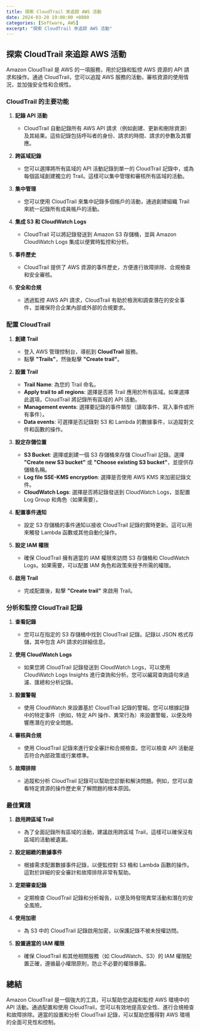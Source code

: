 ```yaml
---
title: 探索 CloudTrail 來追踪 AWS 活動
date: 2024-03-20 19:00:00 +0800
categories: [Software, AWS]
excerpt: "探索 CloudTrail 來追踪 AWS 活動"
---
```


## 探索 CloudTrail 來追踪 AWS 活動

Amazon CloudTrail 是 AWS 的一項服務，用於記錄和監控 AWS 資源的 API 請求和操作。通過 CloudTrail，您可以追蹤 AWS 服務的活動，審核資源的使用情況，並加強安全性和合規性。

### **CloudTrail 的主要功能**

1. **記錄 API 活動**
   - CloudTrail 自動記錄所有 AWS API 請求（例如創建、更新和刪除資源）及其結果。這些記錄包括呼叫者的身份、請求的時間、請求的參數及其響應。

2. **跨區域記錄**
   - 您可以選擇將所有區域的 API 活動記錄到單一的 CloudTrail 記錄中，或為每個區域創建獨立的 Trail。這樣可以集中管理和審核所有區域的活動。

3. **集中管理**
   - 您可以使用 CloudTrail 來集中記錄多個帳戶的活動，通過創建組織 Trail 來統一記錄所有成員帳戶的活動。

4. **集成 S3 和 CloudWatch Logs**
   - CloudTrail 可以將記錄發送到 Amazon S3 存儲桶，並與 Amazon CloudWatch Logs 集成以便實時監控和分析。

5. **事件歷史**
   - CloudTrail 提供了 AWS 資源的事件歷史，方便進行故障排除、合規檢查和安全審核。

6. **安全和合規**
   - 透過監控 AWS API 請求，CloudTrail 有助於檢測和調查潛在的安全事件，並確保符合企業內部或外部的合規要求。

### **配置 CloudTrail**

1. **創建 Trail**
   - 登入 AWS 管理控制台，導航到 **CloudTrail** 服務。
   - 點擊 **"Trails"**，然後點擊 **"Create trail"**。

2. **設置 Trail**
   - **Trail Name**: 為您的 Trail 命名。
   - **Apply trail to all regions**: 選擇是否將 Trail 應用於所有區域。如果選擇此選項，CloudTrail 將記錄所有區域的 API 活動。
   - **Management events**: 選擇要記錄的事件類型（讀取事件、寫入事件或所有事件）。
   - **Data events**: 可選擇是否記錄對 S3 和 Lambda 的數據事件，以追蹤對文件和函數的操作。

3. **設定存儲位置**
   - **S3 Bucket**: 選擇或創建一個 S3 存儲桶來存儲 CloudTrail 記錄。選擇 **"Create new S3 bucket"** 或 **"Choose existing S3 bucket"**，並提供存儲桶名稱。
   - **Log file SSE-KMS encryption**: 選擇是否使用 AWS KMS 來加密記錄文件。
   - **CloudWatch Logs**: 選擇是否將記錄發送到 CloudWatch Logs，並配置 Log Group 和角色（如果需要）。

4. **配置事件通知**
   - 設定 S3 存儲桶的事件通知以接收 CloudTrail 記錄的實時更新。這可以用來觸發 Lambda 函數或其他自動化操作。

5. **設定 IAM 權限**
   - 確保 CloudTrail 擁有適當的 IAM 權限來訪問 S3 存儲桶和 CloudWatch Logs。如果需要，可以配置 IAM 角色和政策來授予所需的權限。

6. **啟用 Trail**
   - 完成配置後，點擊 **"Create trail"** 來啟用 Trail。

### **分析和監控 CloudTrail 記錄**

1. **查看記錄**
   - 您可以在指定的 S3 存儲桶中找到 CloudTrail 記錄。記錄以 JSON 格式存儲，其中包含 API 請求的詳細信息。

2. **使用 CloudWatch Logs**
   - 如果您將 CloudTrail 記錄發送到 CloudWatch Logs，可以使用 CloudWatch Logs Insights 進行查詢和分析。您可以編寫查詢語句來過濾、匯總和分析記錄。

3. **設置警報**
   - 使用 CloudWatch 來設置基於 CloudTrail 記錄的警報。您可以根據記錄中的特定事件（例如，特定 API 操作、異常行為）來設置警報，以便及時響應潛在的安全問題。

4. **審核與合規**
   - 使用 CloudTrail 記錄來進行安全審計和合規檢查。您可以檢查 API 活動是否符合內部政策或行業標準。

5. **故障排除**
   - 追蹤和分析 CloudTrail 記錄可以幫助您診斷和解決問題。例如，您可以查看特定資源的操作歷史來了解問題的根本原因。

### **最佳實踐**

1. **啟用跨區域 Trail**
   - 為了全面記錄所有區域的活動，建議啟用跨區域 Trail，這樣可以確保沒有區域的活動被遺漏。

2. **設定細緻的數據事件**
   - 根據需求配置數據事件記錄，以便監控對 S3 桶和 Lambda 函數的操作。這對於詳細的安全審計和故障排除非常有幫助。

3. **定期審查記錄**
   - 定期檢查 CloudTrail 記錄和分析報告，以便及時發現異常活動和潛在的安全風險。

4. **使用加密**
   - 為 S3 中的 CloudTrail 記錄啟用加密，以保護記錄不被未授權訪問。

5. **設置適當的 IAM 權限**
   - 確保 CloudTrail 和其他相關服務（如 CloudWatch、S3）的 IAM 權限配置正確，遵循最小權限原則，防止不必要的權限暴露。

## 總結

Amazon CloudTrail 是一個強大的工具，可以幫助您追蹤和監控 AWS 環境中的 API 活動。通過配置和使用 CloudTrail，您可以有效地提高安全性、進行合規檢查和故障排除。適當的設置和分析 CloudTrail 記錄，可以幫助您獲得對 AWS 環境的全面可見性和控制。

